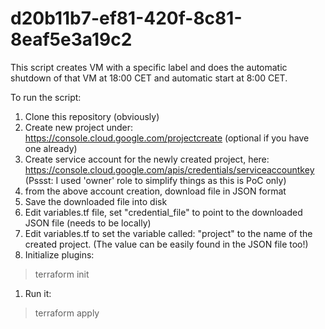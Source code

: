 # d20b11b7-ef81-420f-8c81-8eaf5e3a19c2

This script creates VM with a specific label and does the automatic shutdown of that VM at 18:00 CET
and automatic start at 8:00 CET.

To run the script:
1. Clone this repository (obviously)
1. Create new project under: https://console.cloud.google.com/projectcreate (optional if you have one already)
1. Create service account for the newly created project, here: https://console.cloud.google.com/apis/credentials/serviceaccountkey
   (Pssst: I used 'owner' role to simplify things as this is PoC only)
1. from the above account creation, download file in JSON format
1. Save the downloaded file into disk
1. Edit variables.tf file, set "credential_file" to point to the downloaded JSON file (needs to be locally)
1. Edit variables.tf to set the variable called: "project" to the name of the created project. (The value can be easily found in the JSON file too!)
1. Initialize plugins:
> terraform init
1. Run it: 
> terraform apply 



